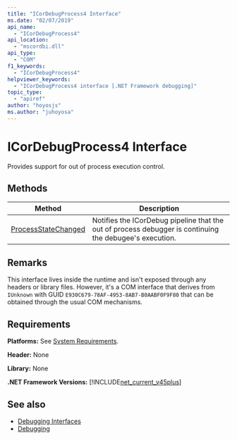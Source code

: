 ```yaml
---
title: "ICorDebugProcess4 Interface"
ms.date: "02/07/2019"
api_name:
  - "ICorDebugProcess4"
api_location:
  - "mscordbi.dll"
api_type:
  - "COM"
f1_keywords:
  - "ICorDebugProcess4"
helpviewer_keywords:
  - "ICorDebugProcess4 interface [.NET Framework debugging]"
topic_type:
  - "apiref"
author: "hoyosjs"
ms.author: "juhoyosa"
---
```

# ICorDebugProcess4 Interface

Provides support for out of process execution control.

## Methods

| Method                                                                 | Description                                                                                             |
| ---------------------------------------------------------------------- | ------------------------------------------------------------------------------------------------------- |
| [ProcessStateChanged](icordebugprocess4-processstatechanged-method.md) | Notifies the ICorDebug pipeline that the out of process debugger is continuing the debugee's execution. |

## Remarks

This interface lives inside the runtime and isn't exposed through any headers or library files. However, it's a COM interface that derives from `IUnknown` with GUID `E930C679-78AF-4953-8AB7-B0AABF0F9F80` that can be obtained through the usual COM mechanisms.

## Requirements

**Platforms:** See [System Requirements](../../../../docs/framework/get-started/system-requirements.md).

**Header:** None

**Library:** None

**.NET Framework Versions:** [!INCLUDE[net_current_v45plus](../../../../includes/net-current-v20plus-md.md)]

## See also

- [Debugging Interfaces](debugging-interfaces.md)
- [Debugging](index.md)
